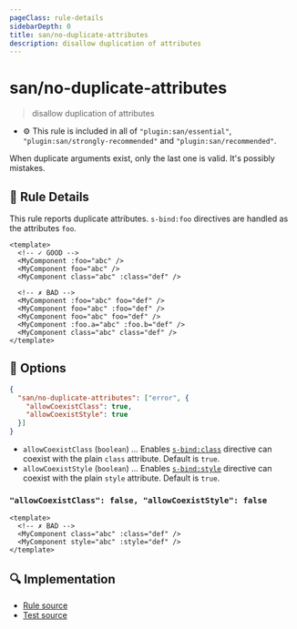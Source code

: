 ```yaml
---
pageClass: rule-details
sidebarDepth: 0
title: san/no-duplicate-attributes
description: disallow duplication of attributes
---
```

# san/no-duplicate-attributes
> disallow duplication of attributes

- :gear: This rule is included in all of `"plugin:san/essential"`, `"plugin:san/strongly-recommended"` and `"plugin:san/recommended"`.

When duplicate arguments exist, only the last one is valid.
It's possibly mistakes.

## :book: Rule Details

This rule reports duplicate attributes.
`s-bind:foo` directives are handled as the attributes `foo`.

<eslint-code-block :rules="{'san/no-duplicate-attributes': ['error']}">

```vue
<template>
  <!-- ✓ GOOD -->
  <MyComponent :foo="abc" />
  <MyComponent foo="abc" />
  <MyComponent class="abc" :class="def" />

  <!-- ✗ BAD -->
  <MyComponent :foo="abc" foo="def" />
  <MyComponent foo="abc" :foo="def" />
  <MyComponent foo="abc" foo="def" />
  <MyComponent :foo.a="abc" :foo.b="def" />
  <MyComponent class="abc" class="def" />
</template>
```

</eslint-code-block>

## :wrench: Options

```json
{
  "san/no-duplicate-attributes": ["error", {
    "allowCoexistClass": true,
    "allowCoexistStyle": true
  }]
}
```

- `allowCoexistClass` (`boolean`) ... Enables [`s-bind:class`] directive can coexist with the plain `class` attribute. Default is `true`.
- `allowCoexistStyle` (`boolean`) ... Enables [`s-bind:style`] directive can coexist with the plain `style` attribute. Default is `true`.

[`s-bind:class`]: https://v3.vuejs.org/guide/class-and-style.html
[`s-bind:style`]: https://v3.vuejs.org/guide/class-and-style.html

### `"allowCoexistClass": false, "allowCoexistStyle": false`

<eslint-code-block :rules="{'san/no-duplicate-attributes': ['error', {allowCoexistClass: false, allowCoexistStyle: false}]}">

```vue
<template>
  <!-- ✗ BAD -->
  <MyComponent class="abc" :class="def" />
  <MyComponent style="abc" :style="def" />
</template>
```

</eslint-code-block>

## :mag: Implementation

- [Rule source](https://github.com/vuejs/eslint-plugin-san/blob/master/lib/rules/no-duplicate-attributes.js)
- [Test source](https://github.com/vuejs/eslint-plugin-san/blob/master/tests/lib/rules/no-duplicate-attributes.js)
